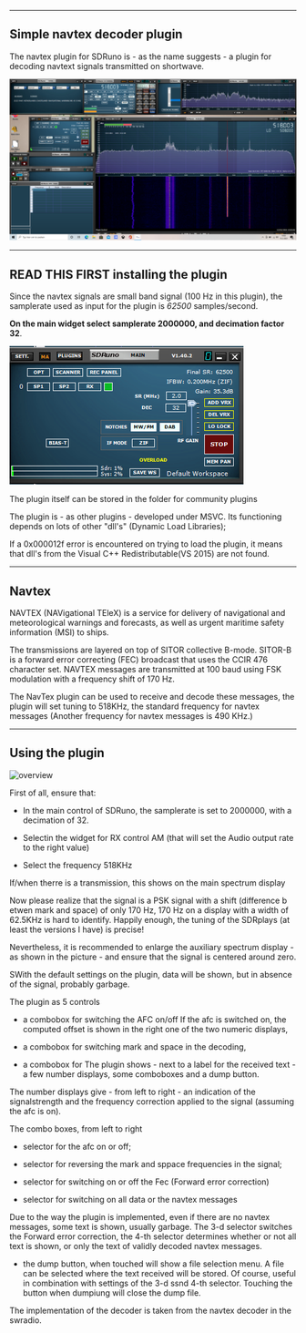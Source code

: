 -----------------------------------------------------------------
Simple navtex decoder plugin
-----------------------------------------------------------------

The navtex plugin for SDRuno is - as the name suggests - a plugin for
decoding navtext signals transmitted on shortwave.

![overview](/navtex-example.png?raw=true)

-----------------------------------------------------------------------------
  READ THIS FIRST installing the plugin
-----------------------------------------------------------------------------

Since the navtex signals are small band signal (100 Hz in this plugin),
the samplerate used as input for the plugin is *62500* samples/second.

**On the main widget select samplerate 2000000, and decimation factor 32**.

![overview](/drm-main-widget.png?raw=true)

The plugin itself can be stored in the folder for community plugins

The plugin is - as other plugins - developed under MSVC. Its functioning
depends on lots of other "dll's" (Dynamic Load Libraries);

If a 0x000012f error is encountered on trying to load the plugin,
it means that dll's from the Visual C++ Redistributable(VS 2015) are
not found.

-----------------------------------------------------------------------
Navtex
-----------------------------------------------------------------------

NAVTEX (NAVigational TEleX) is a service for delivery of navigational and meteorological warnings and forecasts, as well as urgent maritime safety information (MSI) to ships. 

The transmissions are layered on top of SITOR collective B-mode. SITOR-B is a forward error correcting (FEC) broadcast that uses the CCIR 476 character set. NAVTEX messages are transmitted at 100 baud using FSK modulation with a frequency shift of 170 Hz.

The NavTex plugin can be used to receive and decode these messages,
the plugin will set tuning to 518KHz, the standard frequency for 
navtex messages (Another frequency for navtex messages is 490 KHz.)

-------------------------------------------------------------------------
Using the plugin
-------------------------------------------------------------------------

![overview](/navtex-plugin.png?raw=true)

First of all, ensure that:

 * In the main control of SDRuno, the samplerate is set to 2000000, with a decimation of 32.

 * Selectin the widget for RX control AM (that will set the Audio output rate to the right value)

 * Select the frequency 518KHz

If/when therre is a transmission, this shows on the main spectrum display

Now please realize that the signal is a PSK signal with a shift (difference
b etwen mark and space) of only 170 Hz, 170 Hz on a display with a width of
62.5KHz is hard to identify. Happily enough, the tuning of the SDRplays (at least the versions I have) is precise!

Nevertheless, it is recommended to enlarge the auxiliary spectrum display - as
shown in the picture - and ensure that the signal is centered around zero.

SWith the default settings on the plugin, data will be shown, but in absence
of the signal, probably garbage.

The plugin as 5 controls

 * a combobox for switching the AFC on/off
   If the afc is switched on, the computed offset is shown in the right one of
the two numeric displays,

 * a combobox for switching mark and space in the decoding,

 * a combobox for 
The plugin shows - next to a label for the received text - a few
number displays, some comboboxes and a dump button.

The number displays give - from left to right - an indication of the
signalstrength and the frequency correction applied to the signal (assuming
the afc is on).

The combo boxes, from  left to right

 * selector for the afc on or off;

 * selector for reversing the mark and sppace frequencies in the signal;

 * selector for switching on or off the Fec (Forward error correction)

 * selector for switching on all data or the navtex messages

Due to the way the plugin is implemented, even if there are no navtex
messages, some text is shown, usually garbage.
The 3-d selector switches the Forward error correction, the 4-th selector
determines whether or not all text is shown, or only the text of validly
decoded navtex messages.

 * the dump button, when touched will show a file selection menu. A file can be selected where the text received will be stored. Of course, useful in
combination with settings of the 3-d ssnd 4-th selector.
Touching the button when dumpiung will close the dump file.

The implementation of the decoder is taken from the navtex decoder
in the swradio.
